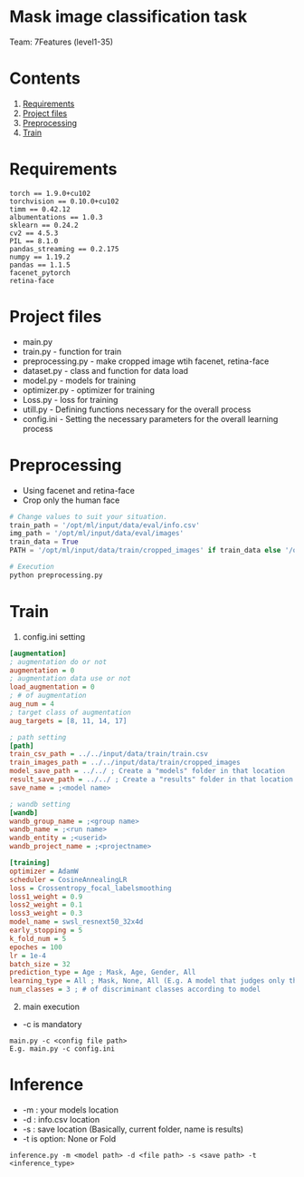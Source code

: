 # Mask image classification task
Team: 7Features (level1-35)

# Contents
1. [Requirements](#Requirements)
2. [Project files](#Project-files)
3. [Preprocessing](#Preprocessing)
4. [Train](#Train)

# Requirements
```
torch == 1.9.0+cu102
torchvision == 0.10.0+cu102
timm == 0.42.12
albumentations == 1.0.3
sklearn == 0.24.2
cv2 == 4.5.3
PIL == 8.1.0
pandas_streaming == 0.2.175
numpy == 1.19.2
pandas == 1.1.5
facenet_pytorch
retina-face
```

# Project files
* main.py
* train.py - function for train
* preprocessing.py - make cropped image wtih facenet, retina-face
* dataset.py - class and function for data load
* model.py - models for training
* optimizer.py - optimizer for training
* Loss.py - loss for training
* utill.py - Defining functions necessary for the overall process
* config.ini - Setting the necessary parameters for the overall learning process

# Preprocessing
* Using facenet and retina-face
* Crop only the human face
```python
# Change values to suit your situation.
train_path = '/opt/ml/input/data/eval/info.csv'
img_path = '/opt/ml/input/data/eval/images' 
train_data = True
PATH = '/opt/ml/input/data/train/cropped_images' if train_data else '/opt/ml/input/data/eval/cropped_images'

# Execution
python preprocessing.py
```

# Train
1. config.ini setting
```ini
[augmentation]
; augmentation do or not
augmentation = 0
; augmentation data use or not
load_augmentation = 0
; # of augmentation
aug_num = 4
; target class of augmentation
aug_targets = [8, 11, 14, 17]

; path setting
[path]
train_csv_path = ../../input/data/train/train.csv
train_images_path = ../../input/data/train/cropped_images
model_save_path = ../../ ; Create a "models" folder in that location
result_save_path = ../../ ; Create a "results" folder in that location
save_name = ;<model name>

; wandb setting
[wandb]
wandb_group_name = ;<group name>
wandb_name = ;<run name>
wandb_entity = ;<userid>
wandb_project_name = ;<projectname>

[training]
optimizer = AdamW
scheduler = CosineAnnealingLR
loss = Crossentropy_focal_labelsmoothing
loss1_weight = 0.9
loss2_weight = 0.1
loss3_weight = 0.3
model_name = swsl_resnext50_32x4d
early_stopping = 5
k_fold_num = 5
epoches = 100
lr = 1e-4
batch_size = 32
prediction_type = Age ; Mask, Age, Gender, All
learning_type = All ; Mask, None, All (E.g. A model that judges only the image with a mask in Age)
num_classes = 3 ; # of discriminant classes according to model
```

2. main execution
* -c is mandatory
```
main.py -c <config file path>
E.g. main.py -c config.ini
```

# Inference
* -m : your models location
* -d : info.csv location
* -s : save location (Basically, current folder, name is results)
* -t is option: None or Fold
```
inference.py -m <model path> -d <file path> -s <save path> -t <inference_type>
```